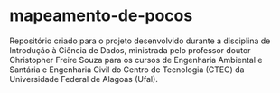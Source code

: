 # mapeamento-de-pocos

Repositório criado para o projeto desenvolvido durante a disciplina de Introdução à Ciência de Dados, ministrada pelo professor doutor Christopher Freire Souza para os cursos de Engenharia Ambiental e Santária e Engenharia Civil do Centro de Tecnologia (CTEC) da Universidade Federal de Alagoas (Ufal).
